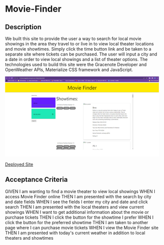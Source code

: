 # Movie-Finder

## Description

We built this site to provide the user a way to search for local movie showings in the area they travel to or live in to view local theater locations and movie showtimes. Simply click the time button link and be taken to a separate site where tickets can be purchased. The user will input a city and a date in order to view local showings and a list of theater options. The technologies used to build this site were the Gracenote Developer and OpenWeather APIs, Materialize CSS framework and JavaScript.

![Movie Finder](./assets/images/movie-finderSS.png)

[Deployed Site](https://angi-adema.github.io/Movie-Finder/)

## Acceptance Criteria

GIVEN I am wanting to find a movie theater to view local showings 
WHEN I access Movie Finder online
THEN I am presented with the search by city and date fields
WHEN I see the fields I enter my city and date and click search
THEN I am presented with the local theaters and view current showings
WHEN I want to get additional information about the movie or purchase tickets
THEN I click the button for the showtime I prefer
WHEN I click the button for the preferred showtime
THEN I am taken to another page where I can purchase movie tickets
WHEN I view the Movie Finder site
THEN I am presented with today's current weather in addition to local theaters and showtimes


